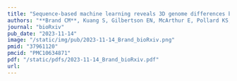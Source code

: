 ```yaml
---
title: "Sequence-based machine learning reveals 3D genome differences between bonobos and chimpanzees"
authors: "**Brand CM**, Kuang S, Gilbertson EN, McArthur E, Pollard KS, Webster TH, Capra JA."
journal: "bioRxiv"
pub_date: "2023-11-14"
image: "/static/img/pub/2023-11-14_Brand_bioRxiv.png"
pmid: "37961120"
pmcid: "PMC10634871"
pdf: "/static/pdfs/2023-11-14_Brand_bioRxiv.pdf"
url: 
---
```

